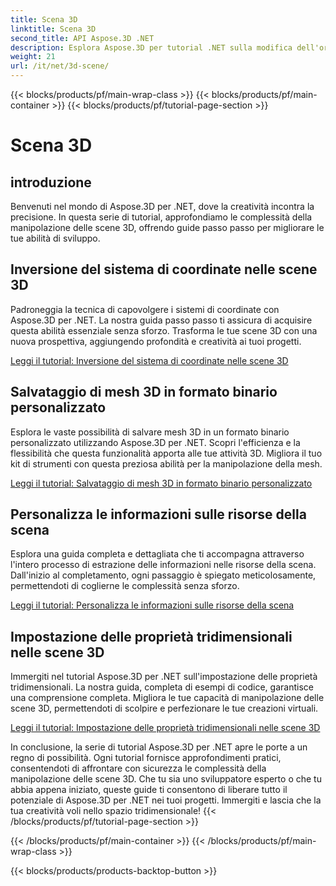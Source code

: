 ```yaml
---
title: Scena 3D
linktitle: Scena 3D
second_title: API Aspose.3D .NET
description: Esplora Aspose.3D per tutorial .NET sulla modifica dell'orientamento del piano, sull'esportazione di scene in formato AMF compresso, sull'inversione dei sistemi di coordinate e altro ancora.
weight: 21
url: /it/net/3d-scene/
---
```


{{< blocks/products/pf/main-wrap-class >}}
{{< blocks/products/pf/main-container >}}
{{< blocks/products/pf/tutorial-page-section >}}

# Scena 3D

## introduzione

Benvenuti nel mondo di Aspose.3D per .NET, dove la creatività incontra la precisione. In questa serie di tutorial, approfondiamo le complessità della manipolazione delle scene 3D, offrendo guide passo passo per migliorare le tue abilità di sviluppo.

## Inversione del sistema di coordinate nelle scene 3D

Padroneggia la tecnica di capovolgere i sistemi di coordinate con Aspose.3D per .NET. La nostra guida passo passo ti assicura di acquisire questa abilità essenziale senza sforzo. Trasforma le tue scene 3D con una nuova prospettiva, aggiungendo profondità e creatività ai tuoi progetti.

[Leggi il tutorial: Inversione del sistema di coordinate nelle scene 3D](./flip-coordinate-system/)

## Salvataggio di mesh 3D in formato binario personalizzato

Esplora le vaste possibilità di salvare mesh 3D in un formato binario personalizzato utilizzando Aspose.3D per .NET. Scopri l'efficienza e la flessibilità che questa funzionalità apporta alle tue attività 3D. Migliora il tuo kit di strumenti con questa preziosa abilità per la manipolazione della mesh.

[Leggi il tutorial: Salvataggio di mesh 3D in formato binario personalizzato](./save-3d-meshes-binary-format/)


## Personalizza le informazioni sulle risorse della scena

Esplora una guida completa e dettagliata che ti accompagna attraverso l'intero processo di estrazione delle informazioni nelle risorse della scena. Dall'inizio al completamento, ogni passaggio è spiegato meticolosamente, permettendoti di coglierne le complessità senza sforzo.

[Leggi il tutorial: Personalizza le informazioni sulle risorse della scena](./information-to-scene/)

## Impostazione delle proprietà tridimensionali nelle scene 3D

Immergiti nel tutorial Aspose.3D per .NET sull'impostazione delle proprietà tridimensionali. La nostra guida, completa di esempi di codice, garantisce una comprensione completa. Migliora le tue capacità di manipolazione delle scene 3D, permettendoti di scolpire e perfezionare le tue creazioni virtuali.

[Leggi il tutorial: Impostazione delle proprietà tridimensionali nelle scene 3D](./set-3d-properties/)

In conclusione, la serie di tutorial Aspose.3D per .NET apre le porte a un regno di possibilità. Ogni tutorial fornisce approfondimenti pratici, consentendoti di affrontare con sicurezza le complessità della manipolazione delle scene 3D. Che tu sia uno sviluppatore esperto o che tu abbia appena iniziato, queste guide ti consentono di liberare tutto il potenziale di Aspose.3D per .NET nei tuoi progetti. Immergiti e lascia che la tua creatività voli nello spazio tridimensionale!
{{< /blocks/products/pf/tutorial-page-section >}}

{{< /blocks/products/pf/main-container >}}
{{< /blocks/products/pf/main-wrap-class >}}

{{< blocks/products/products-backtop-button >}}
